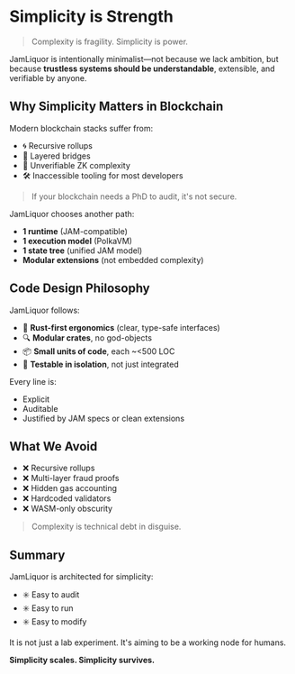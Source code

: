# Simplicity is Strength

> Complexity is fragility. Simplicity is power.

JamLiquor is intentionally minimalist—not because we lack ambition, but because **trustless systems should be understandable**, extensible, and verifiable by anyone.

## Why Simplicity Matters in Blockchain

Modern blockchain stacks suffer from:
- 🌀 Recursive rollups
- 🧩 Layered bridges
- 🧠 Unverifiable ZK complexity
- 🛠 Inaccessible tooling for most developers

> If your blockchain needs a PhD to audit, it's not secure.

JamLiquor chooses another path:
- **1 runtime** (JAM-compatible)
- **1 execution model** (PolkaVM)
- **1 state tree** (unified JAM model)
- **Modular extensions** (not embedded complexity)

## Code Design Philosophy
JamLiquor follows:
- 🧠 **Rust-first ergonomics** (clear, type-safe interfaces)
- 🔍 **Modular crates**, no god-objects
- 📦 **Small units of code**, each ~<500 LOC
- 🧪 **Testable in isolation**, not just integrated

Every line is:
- Explicit
- Auditable
- Justified by JAM specs or clean extensions

## What We Avoid
- ❌ Recursive rollups
- ❌ Multi-layer fraud proofs
- ❌ Hidden gas accounting
- ❌ Hardcoded validators
- ❌ WASM-only obscurity

> Complexity is technical debt in disguise.

## Summary
JamLiquor is architected for simplicity:
- ✳️ Easy to audit
- ✳️ Easy to run
- ✳️ Easy to modify

It is not just a lab experiment. It's aiming to be a working node for humans.

**Simplicity scales. Simplicity survives.**
